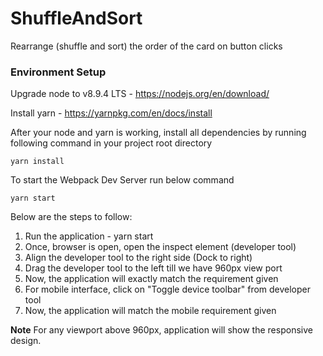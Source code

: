 # ShuffleAndSort

Rearrange (shuffle and sort) the order of the card on button clicks

### Environment Setup

Upgrade node to v8.9.4 LTS - https://nodejs.org/en/download/

Install yarn - https://yarnpkg.com/en/docs/install

After your node and yarn is working, install all dependencies by running following command in your project root directory

```
yarn install
```

To start the Webpack Dev Server run below command

```
yarn start
```

Below are the steps to follow:

1. Run the application - yarn start
2. Once, browser is open, open the inspect element (developer tool)
3. Align the developer tool to the right side (Dock to right)
4. Drag the developer tool to the left till we have 960px view port
5. Now, the application will exactly match the requirement given
6. For mobile interface, click on "Toggle device toolbar" from developer tool
7. Now, the application will match the mobile requirement given

**Note** For any viewport above 960px, application will show the responsive design.
